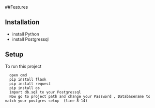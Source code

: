 ##Features
  
## Installation
  * install Python
  * install Postgressql
## Setup 
To run this project
```
  open cmd
  pip install flask
  pip install request
  pip install os
  import db.sql to your Postgressql 
  Now go to project path and change your Password , Databasename to match your postgres setup  (line 8-14)
```

